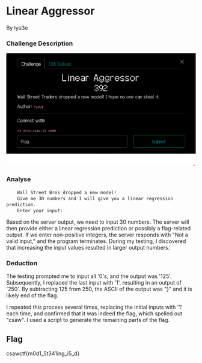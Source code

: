 # Linear Aggressor

By lyu3e

### Challenge Description

![](./description.png)


### Analyse
```
    Wall Street Bros dropped a new model!
    Give me 30 numbers and I will give you a linear regression prediction.
    Enter your input:
```
Based on the server output, we need to input 30 numbers. The server will then provide either a linear regression prediction or possibly a flag-related output. If we enter non-positive integers, the server responds with "Not a valid input," and the program terminates. During my testing, I discovered that increasing the input values resulted in larger output numbers.

### Deduction
The testing prompted me to input all '0's, and the output was '125'. Subsequently, I replaced the last input with '1', resulting in an output of '250'. By subtracting 125 from 250, the ASCII of the output was "}" and it is likely end of the flag.

I repeated this process several times, replacing the initial inputs with '1' each time, and confirmed that it was indeed the flag, which spelled out "csaw". I used a script to generate the remaining parts of the flag.

## Flag
csawctf{m0d1_5t341ing_i5_d}
